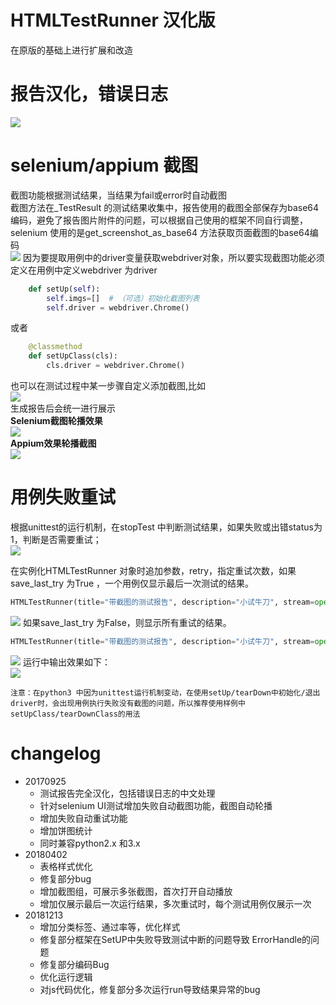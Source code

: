 # HTMLTestRunner 汉化版
在原版的基础上进行扩展和改造
# 报告汉化，错误日志
 ![](./img/1.png)
# selenium/appium 截图
截图功能根据测试结果，当结果为fail或error时自动截图<br/>
截图方法在_TestResult 的测试结果收集中，报告使用的截图全部保存为base64编码，避免了报告图片附件的问题，可以根据自己使用的框架不同自行调整，selenium 使用的是get_screenshot_as_base64 方法获取页面截图的base64编码<br/>
![](./img/2.png)
因为要提取用例中的driver变量获取webdriver对象，所以要实现截图功能必须定义在用例中定义webdriver 为driver
```python
    def setUp(self):
        self.imgs=[]  # （可选）初始化截图列表
        self.driver = webdriver.Chrome()
```
或者
```python
    @classmethod
    def setUpClass(cls):
        cls.driver = webdriver.Chrome()
```
也可以在测试过程中某一步骤自定义添加截图,比如<br/>
![](./img/3.png)<br/>
生成报告后会统一进行展示<br/>
**Selenium截图轮播效果**<br/>
![](./img/4.gif)<br/>
**Appium效果轮播截图**<br/>
![](./img/5.gif)
# 用例失败重试
根据unittest的运行机制，在stopTest 中判断测试结果，如果失败或出错status为1，判断是否需要重试；<br/>
![](./img/5.png)

在实例化HTMLTestRunner 对象时追加参数，retry，指定重试次数，如果save_last_try 为True ，一个用例仅显示最后一次测试的结果。
```python
HTMLTestRunner(title="带截图的测试报告", description="小试牛刀", stream=open("sample_test_report.html", "wb"), verbosity=2, retry=2, save_last_try=True)
```

![](./img/6.png)
如果save_last_try 为False，则显示所有重试的结果。
```python
HTMLTestRunner(title="带截图的测试报告", description="小试牛刀", stream=open("sample_test_report.html", "wb"), verbosity=2, retry=2, save_last_try=False)
```

![](./img/7.png)
运行中输出效果如下：<br/>
![](./img/8.png)

`注意：在python3 中因为unittest运行机制变动，在使用setUp/tearDown中初始化/退出driver时，会出现用例执行失败没有截图的问题，所以推荐使用样例中setUpClass/tearDownClass的用法`

# changelog

+ 20170925
    - 测试报告完全汉化，包括错误日志的中文处理
    - 针对selenium UI测试增加失败自动截图功能，截图自动轮播
    - 增加失败自动重试功能
    - 增加饼图统计
    - 同时兼容python2.x 和3.x
+ 20180402
    - 表格样式优化
    - 修复部分bug
    - 增加截图组，可展示多张截图，首次打开自动播放
    - 增加仅展示最后一次运行结果，多次重试时，每个测试用例仅展示一次
+ 20181213
    - 增加分类标签、通过率等，优化样式
    - 修复部分框架在SetUP中失败导致测试中断的问题导致 ErrorHandle的问题
    - 修复部分编码Bug
    - 优化运行逻辑
    - 对js代码优化，修复部分多次运行run导致结果异常的bug